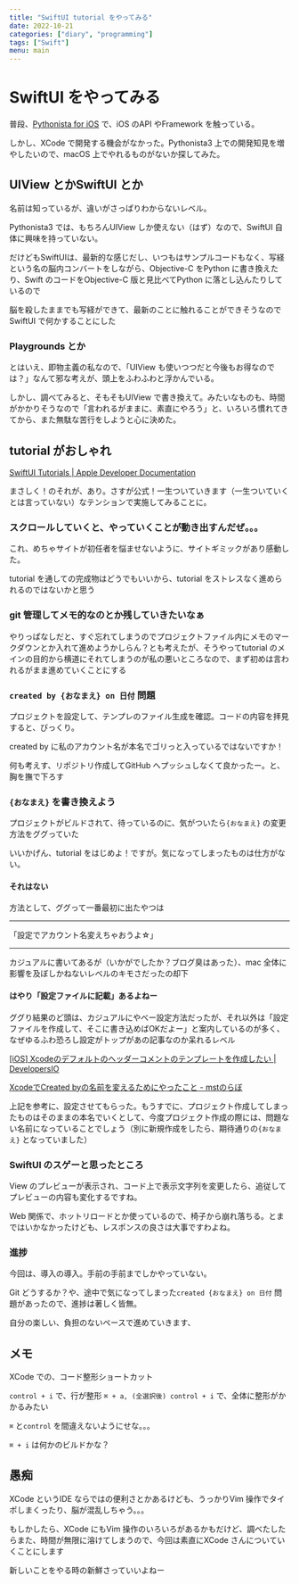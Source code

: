 ```yaml
---
title: "SwiftUI tutorial をやってみる"
date: 2022-10-21
categories: ["diary", "programming"]
tags: ["Swift"]
menu: main
---
```

# SwiftUI をやってみる

普段、[Pythonista for iOS](https://omz-software.com/pythonista/) で、iOS のAPI やFramework を触っている。

しかし、XCode で開発する機会がなかった。Pythonista3 上での開発知見を増やしたいので、macOS 上でやれるものがないか探してみた。


## UIView とかSwiftUI とか

名前は知っているが、違いがさっぱりわからないレベル。

Pythonista3 では、もちろんUIView しか使えない（はず）なので、SwiftUI 自体に興味を持っていない。

だけどもSwiftUIは、最新的な感じだし、いつもはサンプルコードもなく、写経という名の脳内コンバートをしながら、Objective-C をPython に書き換えたり、Swift のコードをObjective-C 版と見比べてPython に落とし込んたりしているので


脳を殺したままでも写経ができて、最新のことに触れることができそうなのでSwiftUI で何かすることにした


### Playgrounds とか

とはいえ、即物主義の私なので、「UIView も使いつつだと今後もお得なのでは？」なんて邪な考えが、頭上をふわふわと浮かんでいる。


しかし、調べてみると、そもそもUIView で書き換えて。みたいなものも、時間がかかりそうなので「言われるがままに、素直にやろう」と、いろいろ慣れてきてから、また無駄な苦行をしようと心に決めた。



## tutorial がおしゃれ

[SwiftUI Tutorials | Apple Developer Documentation](https://developer.apple.com/tutorials/swiftui)


まさしく！のそれが、あり。さすが公式！一生ついていきます（一生ついていくとは言っていない）なテンションで実施してみることに。


### スクロールしていくと、やっていくことが動き出すんだぜ。。。

これ、めちゃサイトが初任者を悩ませないように、サイトギミックがあり感動した。

tutorial を通しての完成物はどうでもいいから、tutorial をストレスなく進められるのではないかと思う


### git 管理してメモ的なのとか残していきたいなぁ

やりっぱなしだと、すぐ忘れてしまうのでプロジェクトファイル内にメモのマークダウンとか入れて進めようかしらん？とも考えたが、そうやってtutorial のメインの目的から横道にそれてしまうのが私の悪いところなので、まず初めは言われるがまま進めていくことにする


### `created by {おなまえ} on 日付` 問題

プロジェクトを設定して、テンプレのファイル生成を確認。コードの内容を拝見すると、びっくり。

created by に私のアカウント名が本名でゴリっと入っているではないですか！

何も考えす、リポジトリ作成してGitHub へプッシュしなくて良かったー。と、胸を撫で下ろす


### `{おなまえ}` を書き換えよう

プロジェクトがビルドされて、待っているのに、気がついたら`{おなまえ}` の変更方法をググっていた


いいかげん、tutorial をはじめよ！ですが。気になってしまったものは仕方がない。


#### それはない

方法として、ググって一番最初に出たやつは

--- ---

「設定でアカウント名変えちゃおうよ☆」 

--- --- 

カジュアルに書いてあるが（いかがでしたか？ブログ臭はあった）、mac 全体に影響を及ぼしかねないレベルのキモさだったの却下


#### はやり「設定ファイルに記載」あるよねー

ググり結果のど頭は、カジュアルにやべー設定方法だったが、それ以外は「設定ファイルを作成して、そこに書き込めばOKだよー」と案内しているのが多く、なぜゆるふわ恐ろし設定がトップがあの記事なのか呆れるレベル


[[iOS] Xcodeのデフォルトのヘッダーコメントのテンプレートを作成したい | DevelopersIO](https://dev.classmethod.jp/articles/ios-xcode%E3%81%AE%E3%83%87%E3%83%95%E3%82%A9%E3%83%AB%E3%83%88%E3%81%AE%E3%83%98%E3%83%83%E3%83%80%E3%83%BC%E3%82%B3%E3%83%A1%E3%83%B3%E3%83%88%E3%81%AE%E3%83%86%E3%83%B3%E3%83%97%E3%83%AC%E3%83%BC/)

[XcodeでCreated byの名前を変えるためにやったこと - mstのらぼ](https://mst335.hatenablog.com/entry/2020/08/15/134220)


上記を参考に、設定させてもらった。もうすでに、プロジェクト作成してしまったものはそのままの本名でいくとして、今度プロジェクト作成の際には、問題ない名前になっていることでしょう（別に新規作成をしたら、期待通りの`{おなまえ}` となっていました）




### SwiftUI のスゲーと思ったところ


View のプレビューが表示され、コード上で表示文字列を変更したら、追従してプレビューの内容も変化するですね。


Web 関係で、ホットリロードとか使っているので、椅子から崩れ落ちる。とまではいかなかったけども、レスポンスの良さは大事ですわよね。


### 進捗

今回は、導入の導入。手前の手前までしかやっていない。

Git どうするか？や、途中で気になってしまった`created {おなまえ} on 日付` 問題があったので、進捗は著しく皆無。



自分の楽しい、負担のないペースで進めていきます、





## メモ

XCode での、コード整形ショートカット

`control + i` で、行が整形
`⌘ + a, (全選択後) control + i` で、全体に整形がかかるみたい


`⌘` と`control` を間違えないようにせな。。。

`⌘ + i` は何かのビルドかな？


## 愚痴

XCode というIDE ならではの便利さとかあるけども、うっかりVim 操作でタイポしまくったり、脳が混乱しちゃう。。。


もしかしたら、XCode にもVim 操作のいろいろがあるかもだけど、調べたしたらまた、時間が無限に溶けてしまうので、今回は素直にXCode さんについていくことにします


新しいことをやる時の新鮮さっていいよねー


